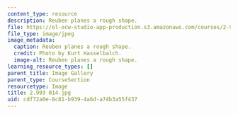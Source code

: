 ```yaml
---
content_type: resource
description: Reuben planes a rough shape.
file: https://ol-ocw-studio-app-production.s3.amazonaws.com/courses/2-993-special-topics-in-mechanical-engineering-the-art-and-science-of-boat-design-january-iap-2007/cdf72a0e8c81b9394a6da74b3a55f437_2993014.jpg
file_type: image/jpeg
image_metadata:
  caption: Reuben planes a rough shape.
  credit: Photo by Kurt Hasselbalch.
  image-alt: Reuben planes a rough shape.
learning_resource_types: []
parent_title: Image Gallery
parent_type: CourseSection
resourcetype: Image
title: 2.993 014.jpg
uid: cdf72a0e-8c81-b939-4a6d-a74b3a55f437
---
```

